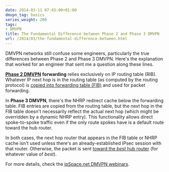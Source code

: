 ```yaml
---
date: 2014-03-11 07:43:00+01:00
dmvpn_tag: basics
series_weight: 200
tags:
- DMVPN
title: The Fundamental Difference between Phase 2 and Phase 3 DMVPN
url: /2014/03/the-fundamental-difference-between.html
---
```

DMVPN networks still confuse some engineers, particularly the true differences between Phase 2 and Phase 3 DMVPN. Here's the explanation that worked for an engineer that sent me a question along these lines.
<!--more-->
[**Phase 2 DMVPN**](https://blog.ipspace.net/2011/01/dmvpn-phase-2-fundamentals.html) **forwarding** relies exclusively on IP routing table (RIB). Whatever IP next hop is in the routing table (as computed by the routing protocol) is [copied into forwarding table (FIB)](http://blog.ipspace.net/2010/09/ribs-and-fibs.html) and used for packet forwarding.

In **Phase 3 DMVPN**, there\'s the NHRP redirect cache below the forwarding table. FIB entries are copied from the routing table, but the next hop in the FIB table doesn't necessarily reflect the actual next hop (which might be overridden by a dynamic NHRP entry). This functionality allows direct spoke-to-spoke traffic even if the only route spokes have is a default route toward the hub router.

In both cases, the next hop router that appears in the FIB table or NHRP cache isn't used unless there's an already-established IPsec session with that router. Otherwise, the packet is sent [toward the *best* hub router](https://blog.ipspace.net/2013/04/the-impact-of-changed-nhrp-behavior-in.html) (for whatever value of *best*).

For more details, check the [ipSpace.net DMVPN webinars](http://www.ipspace.net/DMVPN_trilogy).
